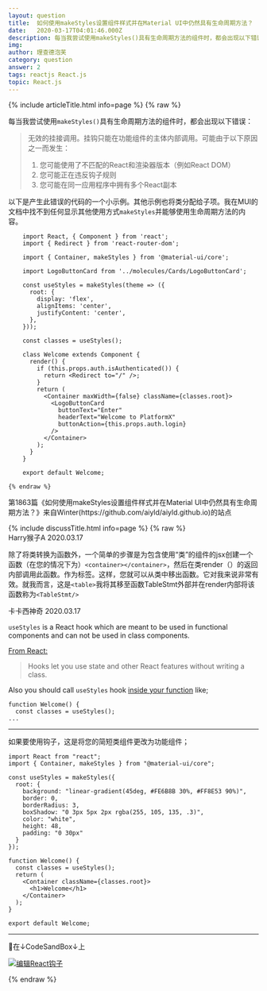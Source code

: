 ```yaml
---
layout: question
title:  如何使用makeStyles设置组件样式并在Material UI中仍然具有生命周期方法？
date:   2020-03-17T04:01:46.000Z
description: 每当我尝试使用makeStyles()具有生命周期方法的组件时，都会出现以下错误：  无效的挂接调用。挂钩只能在功能组件的主体内部调用。可能由于以下...
img: 
author: 理查德泡芙
category: question
answer: 2
tags: reactjs React.js
topic: React.js
---
```

<div class="article-root">
  <div class="article">
    {% include articleTitle.html info=page %}
    {% raw %}
    <div class="article-content"><p><font style="vertical-align: inherit;"><font style="vertical-align: inherit;">每当我尝试使用</font></font><code>makeStyles()</code><font style="vertical-align: inherit;"><font style="vertical-align: inherit;">具有生命周期方法的组件</font><font style="vertical-align: inherit;">时，都会出现以下错误</font><font style="vertical-align: inherit;">：</font></font></p>

<blockquote>
  <p><font style="vertical-align: inherit;"><font style="vertical-align: inherit;">无效的挂接调用。</font><font style="vertical-align: inherit;">挂钩只能在功能组件的主体内部调用。</font><font style="vertical-align: inherit;">可能由于以下原因之一而发生：</font></font></p>
  
  <ol>
  <li><font style="vertical-align: inherit;"><font style="vertical-align: inherit;">您可能使用了不匹配的React和渲染器版本（例如React DOM）</font></font></li>
  <li><font style="vertical-align: inherit;"><font style="vertical-align: inherit;">您可能正在违反钩子规则</font></font></li>
  <li><font style="vertical-align: inherit;"><font style="vertical-align: inherit;">您可能在同一应用程序中拥有多个React副本</font></font></li>
  </ol>
</blockquote>

<p><font style="vertical-align: inherit;"><font style="vertical-align: inherit;">以下是产生此错误的代码的一个小示例。</font><font style="vertical-align: inherit;">其他示例也将类分配给子项。</font><font style="vertical-align: inherit;">我在MUI的文档中找不到任何显示其他使用方式</font></font><code>makeStyles</code><font style="vertical-align: inherit;"><font style="vertical-align: inherit;">并能够使用生命周期方法的内容。</font></font></p>

<pre><code>    import React, { Component } from 'react';<font></font>
    import { Redirect } from 'react-router-dom';<font></font>
<font></font>
    import { Container, makeStyles } from '@material-ui/core';<font></font>
<font></font>
    import LogoButtonCard from '../molecules/Cards/LogoButtonCard';<font></font>
<font></font>
    const useStyles = makeStyles(theme =&gt; ({<font></font>
      root: {<font></font>
        display: 'flex',<font></font>
        alignItems: 'center',<font></font>
        justifyContent: 'center',<font></font>
      },<font></font>
    }));<font></font>
<font></font>
    const classes = useStyles();<font></font>
<font></font>
    class Welcome extends Component {<font></font>
      render() {<font></font>
        if (this.props.auth.isAuthenticated()) {<font></font>
          return &lt;Redirect to="/" /&gt;;<font></font>
        }<font></font>
        return (<font></font>
          &lt;Container maxWidth={false} className={classes.root}&gt;<font></font>
            &lt;LogoButtonCard<font></font>
              buttonText="Enter"<font></font>
              headerText="Welcome to PlatformX"<font></font>
              buttonAction={this.props.auth.login}<font></font>
            /&gt;<font></font>
          &lt;/Container&gt;<font></font>
        );<font></font>
      }<font></font>
    }<font></font>
<font></font>
    export default Welcome;<font></font>
</code></pre></div>
    {% endraw %}
  </div>
  <p class="winter_mark">第1863篇《如何使用makeStyles设置组件样式并在Material UI中仍然具有生命周期方法？》来自Winter(https://github.com/aiyld/aiyld.github.io)的站点</p>
  <div class="discuss-wrapper">
    {% include discussTitle.html info=page %}
    {% raw %}
    <div class="discuss-list">
    <div class="discuss-item">
        <div class="discuss-parent">
          <div class="discuss-meta">
            <span class="discuss-user">Harry猴子A</span>
            <span class="discuss-time">2020.03.17</span>
          </div>
          <div class="discuss-comment"><p><font style="vertical-align: inherit;"><font style="vertical-align: inherit;">除了将类转换为函数外，一个简单的步骤是为包含使用“类”的组件的jsx创建一个函数（在您的情况下为）</font></font><code>&lt;container&gt;&lt;/container&gt;</code><font style="vertical-align: inherit;"><font style="vertical-align: inherit;">，然后在类render（）的返回内部调用此函数。作为标签。</font><font style="vertical-align: inherit;">这样，您就可以从类中移出函数。</font><font style="vertical-align: inherit;">它对我来说非常有效。</font><font style="vertical-align: inherit;">就我而言，这是</font></font><code>&lt;table&gt;</code><font style="vertical-align: inherit;"><font style="vertical-align: inherit;">我将其移至函数TableStmt外部并在render内部将该函数称为</font></font><code>&lt;TableStmt/&gt;</code></p></div>
        </div></div><div class="discuss-item">
        <div class="discuss-parent">
          <div class="discuss-meta">
            <span class="discuss-user">卡卡西神奇</span>
            <span class="discuss-time">2020.03.17</span>
          </div>
          <div class="discuss-comment"><p><code>useStyles</code> is a React hook which are meant to be used in functional components and can not be used in class components.</p>

<p><a href="https://reactjs.org/docs/hooks-overview.html" rel="nofollow noreferrer">From React:</a></p>

<blockquote>
  <p>Hooks let you use state and other React features without writing a
  class.</p>
</blockquote>

<p>Also you should call <code>useStyles</code> hook <a href="https://material-ui.com/styles/basics/" rel="nofollow noreferrer">inside your function</a> like;</p>

<pre><code>function Welcome() {<font></font>
  const classes = useStyles();<font></font>
...<font></font>
</code></pre>

<hr>

<p><font style="vertical-align: inherit;"><font style="vertical-align: inherit;">如果要使用钩子，这是将您的简短类组件更改为功能组件；</font></font></p>

<pre><code>import React from "react";<font></font>
import { Container, makeStyles } from "@material-ui/core";<font></font>
<font></font>
const useStyles = makeStyles({<font></font>
  root: {<font></font>
    background: "linear-gradient(45deg, #FE6B8B 30%, #FF8E53 90%)",<font></font>
    border: 0,<font></font>
    borderRadius: 3,<font></font>
    boxShadow: "0 3px 5px 2px rgba(255, 105, 135, .3)",<font></font>
    color: "white",<font></font>
    height: 48,<font></font>
    padding: "0 30px"<font></font>
  }<font></font>
});<font></font>
<font></font>
function Welcome() {<font></font>
  const classes = useStyles();<font></font>
  return (<font></font>
    &lt;Container className={classes.root}&gt;<font></font>
      &lt;h1&gt;Welcome&lt;/h1&gt;<font></font>
    &lt;/Container&gt;<font></font>
  );<font></font>
}<font></font>
<font></font>
export default Welcome;<font></font>
</code></pre>

<hr>

<p><font style="vertical-align: inherit;"><font style="vertical-align: inherit;">🏓在↓CodeSandBox↓上</font></font></p>

<p><a href="https://codesandbox.io/s/eager-swartz-558tk?fontsize=14&amp;hidenavigation=1&amp;theme=dark" rel="nofollow noreferrer"><img src="https://codesandbox.io/static/img/play-codesandbox.svg" alt="编辑React钩子"></a></p></div>
        </div></div>
    </div>
    {% endraw %}
  </div>
<div>

